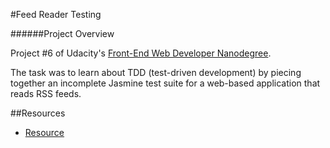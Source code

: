 #Feed Reader Testing

######Project Overview

Project #6 of Udacity's [Front-End Web Developer Nanodegree](https://www.udacity.com/course/front-end-web-developer-nanodegree--nd001).

The task was to learn about TDD (test-driven development) by piecing together an incomplete Jasmine test suite for a web-based application that reads RSS feeds. 

##Resources

- [Resource]()